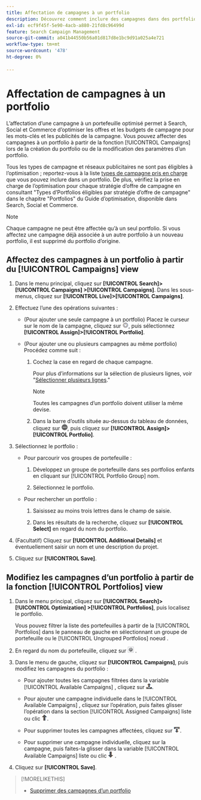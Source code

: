 ```yaml
---
title: Affectation de campagnes à un portfolio
description: Découvrez comment inclure des campagnes dans des portfolios pour l’optimisation.
exl-id: ecf9f45f-5e90-4acb-a880-21fd8c96499d
feature: Search Campaign Management
source-git-commit: a041b44550b56a01d817d8e1bc9d91a025a4e721
workflow-type: tm+mt
source-wordcount: '478'
ht-degree: 0%

---
```


# Affectation de campagnes à un portfolio

L’affectation d’une campagne à un portefeuille optimisé permet à Search, Social et Commerce d’optimiser les offres et les budgets de campagne pour les mots-clés et les publicités de la campagne. Vous pouvez affecter des campagnes à un portfolio à partir de la fonction [!UICONTROL Campaigns] lors de la création du portfolio ou de la modification des paramètres d’un portfolio.

Tous les types de campagne et réseaux publicitaires ne sont pas éligibles à l’optimisation ; reportez-vous à la liste [types de campagne pris en charge](/help/search-social-commerce/introduction/supported-inventory.md) que vous pouvez inclure dans un portfolio. De plus, vérifiez la prise en charge de l’optimisation pour chaque stratégie d’offre de campagne en consultant &quot;Types d’Portfolios éligibles par stratégie d’offre de campagne&quot; dans le chapitre &quot;Portfolios&quot; du Guide d’optimisation, disponible dans Search, Social et Commerce.<!-- verify convention for referencing Optimization Guide here -->

>[!NOTE]
>
>Chaque campagne ne peut être affectée qu’à un seul portfolio. Si vous affectez une campagne déjà associée à un autre portfolio à un nouveau portfolio, il est supprimé du portfolio d’origine.

## Affectez des campagnes à un portfolio à partir du [!UICONTROL Campaigns] view

1. Dans le menu principal, cliquez sur **[!UICONTROL Search]> [!UICONTROL Campaigns] >[!UICONTROL Campaigns]**. Dans les sous-menus, cliquez sur **[!UICONTROL Live]>[!UICONTROL Campaigns]**.

1. Effectuez l’une des opérations suivantes :

   * (Pour ajouter une seule campagne à un portfolio) Placez le curseur sur le nom de la campagne, cliquez sur ![Bouton Menu](/help/search-social-commerce/assets/arrow-dropdown-menu.png "Bouton Menu"), puis sélectionnez **[!UICONTROL Assign]>[!UICONTROL Portfolio]**.

   * (Pour ajouter une ou plusieurs campagnes au même portfolio) Procédez comme suit :

      1. Cochez la case en regard de chaque campagne.

         Pour plus d’informations sur la sélection de plusieurs lignes, voir &quot;[Sélectionner plusieurs lignes](/help/search-social-commerce/common-tasks/navigation-editing-selection/multiple-rows-select.md).&quot;

         >[!NOTE]
         >
         >Toutes les campagnes d’un portfolio doivent utiliser la même devise.

      1. Dans la barre d’outils située au-dessus du tableau de données, cliquez sur ![Plus](/help/search-social-commerce/assets/more.png "Plus"), puis cliquez sur **[!UICONTROL Assign]>[!UICONTROL Portfolio]**.

1. Sélectionnez le portfolio :

   * Pour parcourir vos groupes de portefeuille :

      1. Développez un groupe de portefeuille dans ses portfolios enfants en cliquant sur [!UICONTROL Portfolio Group] nom.

      1. Sélectionnez le portfolio.

   * Pour rechercher un portfolio :

      1. Saisissez au moins trois lettres dans le champ de saisie.

      1. Dans les résultats de la recherche, cliquez sur **[!UICONTROL Select]** en regard du nom du portfolio.

1. (Facultatif) Cliquez sur **[!UICONTROL Additional Details]** et éventuellement saisir un nom et une description du projet.

1. Cliquez sur **[!UICONTROL Save]**.

## Modifiez les campagnes d’un portfolio à partir de la fonction [!UICONTROL Portfolios] view

1. Dans le menu principal, cliquez sur **[!UICONTROL Search]> [!UICONTROL Optimization] >[!UICONTROL Portfolios]**, puis localisez le portfolio.

   Vous pouvez filtrer la liste des portefeuilles à partir de la [!UICONTROL Portfolios] dans le panneau de gauche en sélectionnant un groupe de portefeuille ou le [!UICONTROL Ungrouped Portfolios] noeud .

1. En regard du nom du portefeuille, cliquez sur ![Bouton Afficher/modifier les paramètres](/help/search-social-commerce/assets/settings.png "Bouton Afficher/modifier les paramètres") .

1. Dans le menu de gauche, cliquez sur **[!UICONTROL Campaigns]**, puis modifiez les campagnes du portfolio :

   * Pour ajouter toutes les campagnes filtrées dans la variable [!UICONTROL Available Campaigns] , cliquez sur ![Affecter toutes les campagnes à un portfolio](/help/search-social-commerce/assets/arrow-assign-all.png "Affecter toutes les campagnes à un portfolio").

   * Pour ajouter une campagne individuelle dans le [!UICONTROL Available Campaigns] , cliquez sur l’opération, puis faites glisser l’opération dans la section [!UICONTROL Assigned Campaigns] liste ou clic ![Affecter une campagne à un portfolio](/help/search-social-commerce/assets/arrow-assign.png "Affecter une campagne à un portfolio").

   * Pour supprimer toutes les campagnes affectées, cliquez sur ![Supprimer toutes les campagnes du portfolio](/help/search-social-commerce/assets/arrow-remove-all.png "Supprimer toutes les campagnes du portfolio").

   * Pour supprimer une campagne individuelle, cliquez sur la campagne, puis faites-la glisser dans la variable [!UICONTROL Available Campaigns] liste ou clic ![Supprimer une campagne du portfolio](/help/search-social-commerce/assets/arrow-remove.png "Supprimer une campagne du portfolio") .

1. Cliquez sur **[!UICONTROL Save]**.

>[!MORELIKETHIS]
>
>* [Supprimer des campagnes d’un portfolio](/help/search-social-commerce/campaign-management/campaign-remove-from-portfolio.md)
